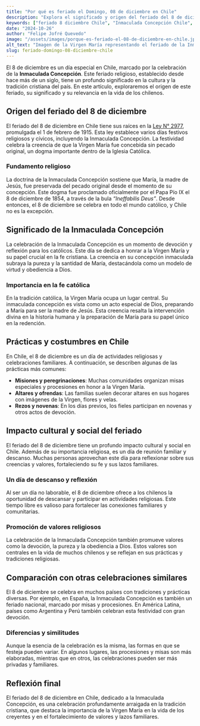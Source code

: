 ```yaml
---
title: "Por qué es feriado el Domingo, 08 de diciembre en Chile"
description: "Explora el significado y origen del feriado del 8 de diciembre en Chile, dedicado a la Inmaculada Concepción, y su impacto cultural y social en la vida de los chilenos."
keywords: ["feriado 8 diciembre Chile", "Inmaculada Concepción Chile", "feriados religiosos en Chile", "por qué es feriado 8 diciembre"]
date: "2024-10-26"
author: "Felipe Jofré Quevedo"
image: "/assets/images/porque-es-feriado-el-08-de-diciembre-en-chile.jpg"
alt_text: "Imagen de la Virgen María representando el feriado de la Inmaculada Concepción el 8 de diciembre en Chile"
slug: feriado-domingo-08-diciembre-chile
---
```


El 8 de diciembre es un día especial en Chile, marcado por la celebración de la **Inmaculada Concepción**. Este feriado religioso, establecido desde hace más de un siglo, tiene un profundo significado en la cultura y la tradición cristiana del país. En este artículo, exploraremos el origen de este feriado, su significado y su relevancia en la vida de los chilenos.

## Origen del feriado del 8 de diciembre

El feriado del 8 de diciembre en Chile tiene sus raíces en la [Ley N° 2977](https://www.bcn.cl/leychile/navegar?idNorma=23639), promulgada el 1 de febrero de 1915. Esta ley establece varios días festivos religiosos y cívicos, incluyendo la Inmaculada Concepción. La festividad celebra la creencia de que la Virgen María fue concebida sin pecado original, un dogma importante dentro de la Iglesia Católica.

### Fundamento religioso

La doctrina de la Inmaculada Concepción sostiene que María, la madre de Jesús, fue preservada del pecado original desde el momento de su concepción. Este dogma fue proclamado oficialmente por el Papa Pío IX el 8 de diciembre de 1854, a través de la bula *“Ineffabilis Deus”*. Desde entonces, el 8 de diciembre se celebra en todo el mundo católico, y Chile no es la excepción.

## Significado de la Inmaculada Concepción

La celebración de la Inmaculada Concepción es un momento de devoción y reflexión para los católicos. Este día se dedica a honrar a la Virgen María y su papel crucial en la fe cristiana. La creencia en su concepción inmaculada subraya la pureza y la santidad de María, destacándola como un modelo de virtud y obediencia a Dios.

### Importancia en la fe católica

En la tradición católica, la Virgen María ocupa un lugar central. Su inmaculada concepción es vista como un acto especial de Dios, preparando a María para ser la madre de Jesús. Esta creencia resalta la intervención divina en la historia humana y la preparación de María para su papel único en la redención.

## Prácticas y costumbres en Chile

En Chile, el 8 de diciembre es un día de actividades religiosas y celebraciones familiares. A continuación, se describen algunas de las prácticas más comunes:

- **Misiones y peregrinaciones**: Muchas comunidades organizan misas especiales y procesiones en honor a la Virgen María.
- **Altares y ofrendas**: Las familias suelen decorar altares en sus hogares con imágenes de la Virgen, flores y velas.
- **Rezos y novenas**: En los días previos, los fieles participan en novenas y otros actos de devoción.

## Impacto cultural y social del feriado

El feriado del 8 de diciembre tiene un profundo impacto cultural y social en Chile. Además de su importancia religiosa, es un día de reunión familiar y descanso. Muchas personas aprovechan este día para reflexionar sobre sus creencias y valores, fortaleciendo su fe y sus lazos familiares.

### Un día de descanso y reflexión

Al ser un día no laborable, el 8 de diciembre ofrece a los chilenos la oportunidad de descansar y participar en actividades religiosas. Este tiempo libre es valioso para fortalecer las conexiones familiares y comunitarias.

### Promoción de valores religiosos

La celebración de la Inmaculada Concepción también promueve valores como la devoción, la pureza y la obediencia a Dios. Estos valores son centrales en la vida de muchos chilenos y se reflejan en sus prácticas y tradiciones religiosas.

## Comparación con otras celebraciones similares

El 8 de diciembre se celebra en muchos países con tradiciones y prácticas diversas. Por ejemplo, en España, la Inmaculada Concepción es también un feriado nacional, marcado por misas y procesiones. En América Latina, países como Argentina y Perú también celebran esta festividad con gran devoción.

### Diferencias y similitudes

Aunque la esencia de la celebración es la misma, las formas en que se festeja pueden variar. En algunos lugares, las procesiones y misas son más elaboradas, mientras que en otros, las celebraciones pueden ser más privadas y familiares.

## Reflexión final

El feriado del 8 de diciembre en Chile, dedicado a la Inmaculada Concepción, es una celebración profundamente arraigada en la tradición cristiana, que destaca la importancia de la Virgen María en la vida de los creyentes y en el fortalecimiento de valores y lazos familiares.
